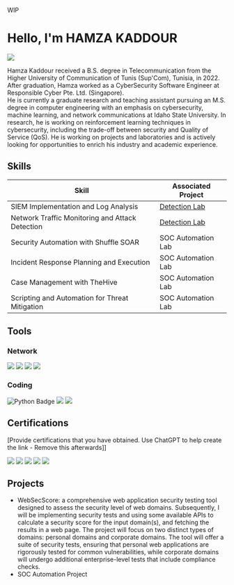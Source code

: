 WIP
# Hello, I'm HAMZA KADDOUR
<a href="https://www.linkedin.com/in/hamzakaddour/"><img src="https://img.shields.io/badge/-LinkedIn-0072b1?&style=for-the-badge&logo=linkedin&logoColor=white" /></a>


Hamza Kaddour received a B.S. degree in Telecommunication from the Higher University of Communication of Tunis (Sup'Com), Tunisia, in 2022. After graduation, Hamza worked as a CyberSecurity Software Engineer at Responsible Cyber Pte. Ltd. (Singapore). <br>
He is currently a graduate research and teaching assistant pursuing an M.S. degree in computer engineering with an emphasis on cybersecurity, machine learning, and network communications at Idaho State University. In research, he is working on reinforcement learning techniques in cybersecurity, including the trade-off between security and Quality of Service (QoS). He is working on projects and laboratories and is actively looking for opportunities to enrich his industry and academic experience.

<!--## Objective


My journey in computer science has led me to develop a passion for cybersecurity, and I am now eager to transition into this field, specifically aiming to join a Security Operations Center (SOC) as a Tier 1 Analyst. -->

## Skills


| Skill                                         | Associated Project         |
|-----------------------------------------------|----------------------------|
| SIEM Implementation and Log Analysis          | <a href="https://google.com">Detection Lab</a>|
| Network Traffic Monitoring and Attack Detection | <a href="https://google.com">Detection Lab</a>|
| Security Automation with Shuffle SOAR         | SOC Automation Lab|
| Incident Response Planning and Execution      | SOC Automation Lab|
| Case Management with TheHive                  | SOC Automation Lab|
| Scripting and Automation for Threat Mitigation | SOC Automation Lab|

## Tools
<!-- ... [Provide tools and break them down into categories. Use ChatGPT to help create the link - Remove this afterwards]] -->

### Network
<div>
    <img src="https://img.shields.io/badge/-Wireshark-1679A7?&style=for-the-badge&logo=Wireshark&logoColor=white" />
    <img src="https://img.shields.io/badge/-Cisco Packet Tracer-1BA0D7?&style=for-the-badge&logo=Cisco&logoColor=white" />
    <img src="https://img.shields.io/badge/-NMAP-2E8B57?&style=for-the-badge&logo=NMAP&logoColor=white" />
    <img src="https://img.shields.io/badge/-Zeek-FB7221?&style=for-the-badge&logo=Zeek&logoColor=white" />
</div>

### Coding
<div>
    <img src="https://img.shields.io/badge/-Python-3776AB?&style=for-the-badge&logo=Python&logoColor=white" alt="Python Badge" />
    <img src="https://img.shields.io/badge/- -A8B9CC?&style=for-the-badge&logo=C&logoColor=white" />
    <img src="https://img.shields.io/badge/- -00599C?&style=for-the-badge&logo=cplusplus&logoColor=white" />
</div>

<!-- ### Endpoint
<div>
    <img src="https://img.shields.io/badge/-Microsoft_Defender_for_Endpoint-00A4EF?&style=for-the-badge&logo=Microsoft&logoColor=white" />
    <img src="https://img.shields.io/badge/-Velociraptor-4B275F?&style=for-the-badge&logo=Velociraptor&logoColor=white" />
</div> -->

<!--### SIEM
<div>
    <img src="https://img.shields.io/badge/-Microsoft_Sentinel-0078D4?&style=for-the-badge&logo=Microsoft&logoColor=white" />
    <img src="https://img.shields.io/badge/-Splunk-000000?&style=for-the-badge&logo=Splunk&logoColor=white" />
    <img src="https://img.shields.io/badge/-Elastic-005571?&style=for-the-badge&logo=Elastic&logoColor=white" />
</div> -->

## Certifications
[Provide certifications that you have obtained. Use ChatGPT to help create the link - Remove this afterwards]]
<div>
<img src="https://img.shields.io/badge/-Security%2B-FF0000?&style=for-the-badge&logo=CompTIA&logoColor=white" />
<img src="https://img.shields.io/badge/-Network%2B-007ACC?&style=for-the-badge&logo=CompTIA&logoColor=white" />
<img src="https://img.shields.io/badge/-A%2B-4D4D4D?&style=for-the-badge&logo=CompTIA&logoColor=white" />
<img src="https://img.shields.io/badge/-CDSA-006400?&style=for-the-badge&logoColor=white" />
<img src="https://img.shields.io/badge/-CCD-000080?&style=for-the-badge&logoColor=white" />
</div>

## Projects
- WebSecScore: a comprehensive web application security testing tool designed to assess the security level of web domains. Subsequently, I will be implementing security tests and using some available APIs to calculate a security score for the input domain(s), and fetching the results in a web page. The project will focus on two distinct types of domains: personal domains and corporate domains. The tool will offer a suite of security tests, ensuring that personal web applications are rigorously tested for common vulnerabilities, while corporate domains will undergo additional enterprise-level tests that include compliance checks.
- SOC Automation Project
